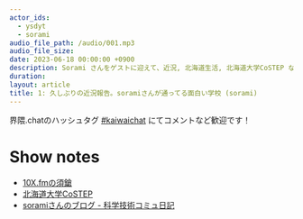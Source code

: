 ```yaml
---
actor_ids:
  - ysdyt
  - sorami
audio_file_path: /audio/001.mp3
audio_file_size:
date: 2023-06-18 00:00:00 +0900
description: Sorami さんをゲストに迎えて、近況, 北海道生活, 北海道大学CoSTEP などについて話しました。
duration: 
layout: article
title: 1: 久しぶりの近況報告。soramiさんが通ってる面白い学校 (sorami)
---
```


界隈.chatのハッシュタグ [#kaiwaichat](https://twitter.com/search?q=%23kaiwaichat&src=typed_query&f=live) にてコメントなど歓迎です！

# Show notes
- [10X.fmの須鎗](https://twitter.com/10xinc/status/1658989780850581504)
- [北海道大学CoSTEP](https://costep.open-ed.hokudai.ac.jp/)
- [soramiさんのブログ - 科学技術コミュ日記](https://sorami.dev/costep/)

